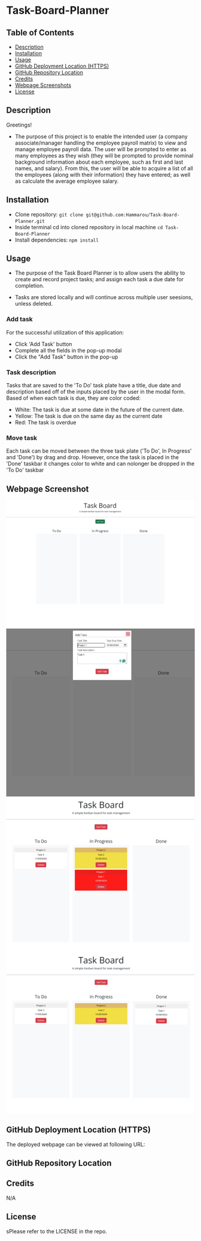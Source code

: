 # Task-Board-Planner


## Table of Contents

- [Description](#description)
- [Installation](#installation)
- [Usage](#usage)
- [GitHub Deployment Location (HTTPS)](#github-deployment-location-https)
- [GitHub Repository Location](#github-repository-location)
- [Credits](#credits)
- [Webpage Screenshots](#webpage-screenshots)
- [License](#license)

  
## Description

Greetings! 

- The purpose of this project is to enable the intended user (a company associate/manager handling the employee payroll matrix) to view and manage employee payroll data. The user will be prompted to enter as many employees as they wish (they will be prompted to provide nominal background information about each employee, such as first and last names, and salary). From this, the user will be able to acquire a list of all the employees (along with their information) they have entered; as well as calculate the average employee salary.

## Installation

* Clone repository: `git clone git@github.com:Hammarou/Task-Board-Planner.git`
* Inside terminal cd into cloned repository in local machine `cd Task-Board-Planner`
* Install dependencies: `npm install` 

## Usage

- The purpose of the Task Board Planner is to allow users the ability to create and record project tasks; and assign each task a due date for completion. 

- Tasks are stored locally and will continue across multiple user seesions, unless deleted.

### Add task

 For the successful utilization of this application:

* Click 'Add Task' button
* Complete all the fields in the pop-up modal 
* Click the "Add Task" button in the pop-up

### Task description

Tasks that are saved to the 'To Do' task plate  have a title, due date and description based off of the inputs placed by the user in the modal form. Based of when each task is due, they are color coded:

* White: The task is due at some date in the future of the current date.
* Yellow: The task is due on the same day as the current date
* Red: The task is overdue


### Move task

Each task can be moved between the three task plate ('To Do', In Progress' and 'Done') by drag and drop. However, once the task is placed in the 'Done' taskbar it changes color to white and can nolonger be dropped in the 'To Do' taskbar

## Webpage Screenshot

![]( /assets/screenshots/screenshot1.png "First screenshot")
![](/assets/screenshots/screenshot2.png "Second screenshot")
![](/assets/screenshots/screenshot3.png "Third screenshot")
![](/assets/screenshots/screenshot4.png "Fourth screenshot")


## GitHub Deployment Location (HTTPS)

The deployed webpage can be viewed at following URL:




## GitHub Repository Location




## Credits

N/A

## License

sPlease refer to the LICENSE in the repo.